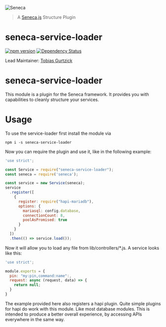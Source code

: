 ![Seneca](http://senecajs.org/files/assets/seneca-logo.png)
> A [Seneca.js](http://senecajs.org) Structure Plugin 

# seneca-service-loader
[![npm version][npm-badge]][npm-url]
[![Dependency Status][david-badge]][david-url]

Lead Maintainer: [Tobias Gurtzick](https://github.com/wzrdtales)

# seneca-service-loader

This module is a plugin for the Seneca framework. It provides you with capabilities to cleanly structure your
services.

# Usage

To use the service-loader first install the module via

    npm i -s seneca-service-loader

Now you can require the plugin and use it, like in the following example:

```javascript
'use strict';

const Service = require("seneca-service-loader");
const seneca = require('seneca');

const service = new Service(seneca);
service
  .register([
    {
      register: require("hapi-mariadb"),
      options: {
        mariasql: config.database,
        connectionCount: 8,
        poolAsPromised: true
      }
    }
  ])
  .then(() => service.load());
```

Now it will allow you to load any file from lib/controllers/*.js. A service looks like this:

```javascript
'use strict';

module.exports = {
  pin: "my:pin,command:name":,
  request: async (request, data) => {
    return null;
  }
}
```

The example provided here also registers a hapi plugin. Quite simple plugins for hapi do
work with this module. Like most database modules. This is intended to produce a better
overall experience, by accessing APIs everywhere in the same way.

[npm-badge]: https://badge.fury.io/js/seneca-service-loader.svg
[npm-url]: https://badge.fury.io/js/seneca-service-loader
[david-badge]: https://david-dm.org/wzrdtales/seneca-service-loader.svg
[david-url]: https://david-dm.org/wzrdtales/seneca-service-loader
[BadgeTravis]: https://travis-ci.org/wzrdtales/seneca-service-loader.svg?branch=master
